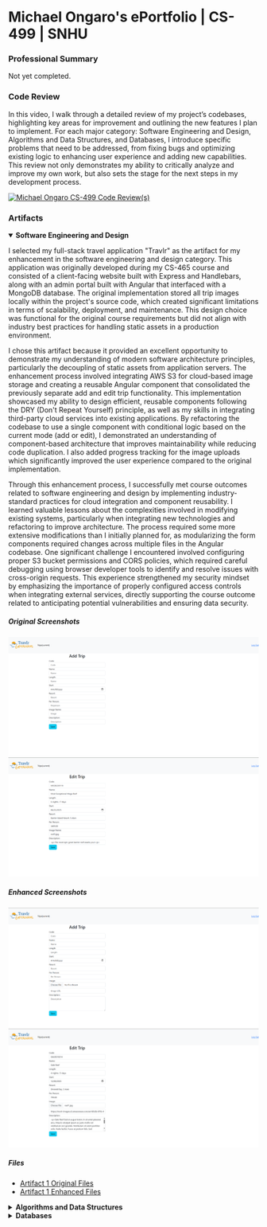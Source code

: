 # Michael Ongaro's ePortfolio | CS-499 | SNHU

### Professional Summary
Not yet completed.

### Code Review
In this video, I walk through a detailed review of my project’s codebases, highlighting key areas for improvement and outlining the new features I plan to implement. For each major category: Software Engineering and Design, Algorithms and Data Structures, and Databases, I introduce specific problems that need to be addressed, from fixing bugs and optimizing existing logic to enhancing user experience and adding new capabilities. This review not only demonstrates my ability to critically analyze and improve my own work, but also sets the stage for the next steps in my development process.

[![Michael Ongaro CS-499 Code Review(s)](https://img.youtube.com/vi/xMXppFz7a4g/maxresdefault.jpg)](https://www.youtube.com/watch?v=xMXppFz7a4g)

### Artifacts

<details open>
  <summary><b>Software Engineering and Design</b></summary> 

  I selected my full-stack travel application "Travlr" as the artifact for my enhancement in the software engineering and design category. This application was originally developed during my CS-465 course and consisted of a client-facing website built with Express and Handlebars, along with an admin portal built with Angular that interfaced with a MongoDB database. The original implementation stored all trip images locally within the project's source code, which created significant limitations in terms of scalability, deployment, and maintenance. This design choice was functional for the original course requirements but did not align with industry best practices for handling static assets in a production environment.
  
  I chose this artifact because it provided an excellent opportunity to demonstrate my understanding of modern software architecture principles, particularly the decoupling of static assets from application servers. The enhancement process involved integrating AWS S3 for cloud-based image storage and creating a reusable Angular component that consolidated the previously separate add and edit trip functionality. This implementation showcased my ability to design efficient, reusable components following the DRY (Don't Repeat Yourself) principle, as well as my skills in integrating third-party cloud services into existing applications. By refactoring the codebase to use a single component with conditional logic based on the current mode (add or edit), I demonstrated an understanding of component-based architecture that improves maintainability while reducing code duplication. I also added progress tracking for the image uploads which significantly improved the user experience compared to the original implementation.
  
  Through this enhancement process, I successfully met course outcomes related to software engineering and design by implementing industry-standard practices for cloud integration and component reusability. I learned valuable lessons about the complexities involved in modifying existing systems, particularly when integrating new technologies and refactoring to improve architecture. The process required some more extensive modifications than I initially planned for, as modularizing the form components required  changes across multiple files in the Angular codebase. One significant challenge I encountered involved configuring proper S3 bucket permissions and CORS policies, which required careful debugging using browser developer tools to identify and resolve issues with cross-origin requests. This experience strengthened my security mindset by emphasizing the importance of properly configured access controls when integrating external services, directly supporting the course outcome related to anticipating potential vulnerabilities and ensuring data security.




  ##### Original Screenshots
  ![Original Add Trip](https://raw.githubusercontent.com/michaelongaro/michaelongaro.github.io/refs/heads/main/Artifact%201%20Original%20Screenshots/OriginalAddTrip.png)
  ![Original Edit Trip](https://raw.githubusercontent.com/michaelongaro/michaelongaro.github.io/refs/heads/main/Artifact%201%20Original%20Screenshots/OriginalEditTrip.png)

  ##### Enhanced Screenshots

  ![Enhanced Add Trip](https://raw.githubusercontent.com/michaelongaro/michaelongaro.github.io/refs/heads/main/Artifact%201%20Enhanced%20Screenshots/NewAddTrip.png)
  ![Enhanced Edit Trip](https://raw.githubusercontent.com/michaelongaro/michaelongaro.github.io/refs/heads/main/Artifact%201%20Enhanced%20Screenshots/NewEditTrip.png)


  ##### Files

  - [Artifact 1 Original Files](https://github.com/michaelongaro/michaelongaro.github.io/tree/main/Artifact%201%20Original%20Files)
  - [Artifact 1 Enhanced Files](https://github.com/michaelongaro/michaelongaro.github.io/tree/main/Artifact%201%20Enhanced%20Files)


    
</details>

<details>
  <summary><b>Algorithms and Data Structures</b></summary> 

  - [Artifact 2 Original Files](https://github.com/michaelongaro/michaelongaro.github.io/tree/main/Artifact%202%20Original%20Files)
  
</details>

<details>
  <summary><b>Databases</b></summary> 

  - [Artifact 3 Original Files](https://github.com/michaelongaro/michaelongaro.github.io/tree/main/Artifact%203%20Original%20Files)

</details>

